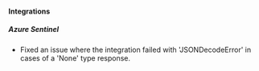 
#### Integrations
##### Azure Sentinel
- Fixed an issue where the integration failed with 'JSONDecodeError' in cases of a 'None' type response.

